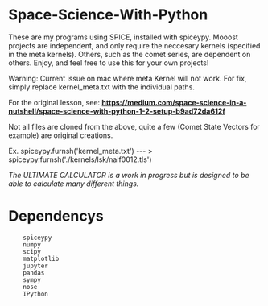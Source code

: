 # Space-Science-With-Python
These are my programs using SPICE, installed with spiceypy.
Mooost projects are independent, and only require the neccesary kernels (specified in the meta kernels). Others, such as the comet series, are dependent on others.
Enjoy, and feel free to use this for your own projects!

Warning: Current issue on mac where meta Kernel will not work. For fix, simply replace
kernel_meta.txt with the individual paths.

For the original lesson, see: **https://medium.com/space-science-in-a-nutshell/space-science-with-python-1-2-setup-b9ad72da612f**

Not all files are cloned from the above, quite a few (Comet State Vectors for example) are original creations.

Ex.
spiceypy.furnsh('kernel_meta.txt') --- > spiceypy.furnsh('./kernels/lsk/naif0012.tls')

*The ULTIMATE CALCULATOR is a work in progress but is designed to be able to calculate many different things.*

# Dependencys
```
    spiceypy
    numpy
    scipy
    matplotlib
    jupyter
    pandas
    sympy
    nose
    IPython
```
